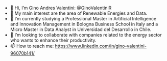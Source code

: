 - 👋 Hi, I’m Gino Andres Valentini: @GinoValentiniR
- 👀 My main interest are the area of Renewable Energies and Data.
- 🌱 I’m currently studying a Professional Master in Artificial Intelligence and Innovation Management in Bologna Business School in Italy and a Micro Master in Data Analyst in Universidad del Desarrollo in Chile.
- 💞️ I’m looking to collaborate with companies related to the energy sector who wants to enhance their productivity.
- 📫 How to reach me: https://www.linkedin.com/in/gino-valentini-96070b141/
